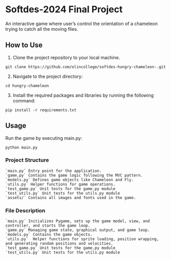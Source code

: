 # Softdes-2024 Final Project

An interactive game where user’s control the orientation of a chameleon trying to catch all the moving flies.  

## How to Use

1. Clone the project repository to your local machine.
```
git clone https://github.com/olincollege/softdes-hungry-chameleon-.git 
```
2. Navigate to the project directory:
```
cd hungry-chameleon
```
3. Install the required packages and libraries by running the following command:
```
pip install -r requirements.txt 
```


## Usage
Run the game by executing main.py:
```
python main.py
```

### Project Structure

    `main.py` Entry point for the application.
    `game.py` Contains the game logic following the MVC pattern.
    `models.py` Defines game objects like Chameleon and Fly.
    `utils.py` Helper functions for game operations.
    `test_game.py` Unit tests for the game.py module
    `test_utils.py` Unit tests for the utils.py module
    `assets/` Contains all images and fonts used in the game.


### File Description 
    `main.py` Initializes Pygame, sets up the game model, view, and controller, and starts the game loop.
    `game.py` Managing game state, graphical output, and game loop.
    `models.py` Contains the game objects. 
    `utils.py`  Helper functions for sprite loading, position wrapping, and generating random positions and velocities.
    `test_game.py` Unit tests for the game.py module
    `test_utils.py` Unit tests for the utils.py module
